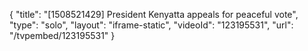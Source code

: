 {
    "title": "[1508521429] President Kenyatta appeals for peaceful vote",
    "type": "solo",
    "layout": "iframe-static",
    "videoId": "123195531",
    "url": "\/tvpembed\/123195531"
}